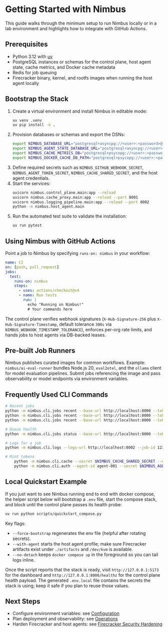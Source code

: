 # Getting Started with Nimbus

This guide walks through the minimum setup to run Nimbus locally or in a lab environment and highlights how to integrate with GitHub Actions.

## Prerequisites

- Python 3.12 with [uv](https://github.com/astral-sh/uv)
- PostgreSQL instances or schemas for the control plane, host agent state, cache metrics, and Docker cache metadata
- Redis for job queuing
- Firecracker binary, kernel, and rootfs images when running the host agent locally

## Bootstrap the Stack

1. Create a virtual environment and install Nimbus in editable mode:
   ```bash
   uv venv .venv
   uv pip install -e .
   ```
2. Provision databases or schemas and export the DSNs:
   ```bash
   export NIMBUS_DATABASE_URL="postgresql+asyncpg://<user>:<password>@db/nimbus_control"
   export NIMBUS_AGENT_STATE_DATABASE_URL="postgresql+asyncpg://<user>:<password>@db/nimbus_agent_state"
   export NIMBUS_CACHE_METRICS_DB="postgresql+psycopg://<user>:<password>@db/nimbus_cache_metrics"
   export NIMBUS_DOCKER_CACHE_DB_PATH="postgresql+psycopg://<user>:<password>@db/nimbus_docker_cache"
   ```
3. Define required secrets such as `NIMBUS_GITHUB_WEBHOOK_SECRET`, `NIMBUS_AGENT_TOKEN_SECRET`, `NIMBUS_CACHE_SHARED_SECRET`, and the host agent credentials.
4. Start the services:
   ```bash
   uvicorn nimbus.control_plane.main:app --reload
   uvicorn nimbus.cache_proxy.main:app --reload --port 8001
   uvicorn nimbus.logging_pipeline.main:app --reload --port 8002
   python -m nimbus.host_agent.main
   ```
5. Run the automated test suite to validate the installation:
   ```bash
   uv run pytest
   ```

## Using Nimbus with GitHub Actions

Point a job to Nimbus by specifying `runs-on: nimbus` in your workflow:

```yaml
name: CI
on: [push, pull_request]
jobs:
  test:
    runs-on: nimbus
    steps:
      - uses: actions/checkout@v4
      - name: Run tests
        run: |
          echo "Running on Nimbus!"
          # Your commands here
```

The control plane verifies webhook signatures (`X-Hub-Signature-256` plus `X-Hub-Signature-Timestamp`, default tolerance `300s` via `NIMBUS_WEBHOOK_TIMESTAMP_TOLERANCE`), enforces per-org rate limits, and hands jobs to host agents via DB-backed leases.

## Pre-built Job Runners

Nimbus publishes curated images for common workflows. Example: `nimbus/ai-eval-runner` bundles Node.js 20, `eval2otel`, and the `ollama` client for model evaluation pipelines. Submit jobs referencing the image and pass observability or model endpoints via environment variables.

## Frequently Used CLI Commands

```bash
# Recent jobs
python -m nimbus.cli.jobs recent --base-url http://localhost:8000 --token $NIMBUS_JWT_SECRET --limit 10
python -m nimbus.cli.jobs recent --base-url http://localhost:8000 --token $NIMBUS_JWT_SECRET --status running
python -m nimbus.cli.jobs recent --base-url http://localhost:8000 --token $NIMBUS_JWT_SECRET --label gpu

# Queue health
python -m nimbus.cli.jobs status --base-url http://localhost:8000 --token $NIMBUS_JWT_SECRET

# Logs for a job
python -m nimbus.cli.logs --logs-url http://localhost:8002 --job-id 12345 --limit 50

# Mint tokens
    python -m nimbus.cli.cache --secret $NIMBUS_CACHE_SHARED_SECRET --org-id 123 --ttl 3600
    python -m nimbus.cli.auth --agent-id agent-001 --secret $NIMBUS_AGENT_TOKEN_SECRET --ttl 3600
```

## Local Quickstart Example

If you just want to see Nimbus running end to end with docker compose, the helper script below will bootstrap a `.env` file, start the compose stack, and block until the control plane passes its health probe:

```bash
uv run python scripts/quickstart_compose.py
```

Key flags:

- `--force-bootstrap` regenerates the env file (helpful after rotating secrets).
- `--with-agent` starts the host agent profile; make sure Firecracker artifacts exist under `./artifacts` and `/dev/kvm` is available.
- `--no-detach` keeps `docker compose up` in the foreground so you can tail logs inline.

Once the script reports that the stack is ready, visit `http://127.0.0.1:5173` for the dashboard and `http://127.0.0.1:8000/healthz` for the control plane health payload. The generated `.env.local` file contains the secrets the stack is using; keep it safe if you plan to reuse those values.

## Next Steps

- Configure environment variables: see [Configuration](./configuration.md)
- Plan deployment and observability: see [Operations](./operations.md)
- Harden Firecracker and host agents: see [Firecracker Security Hardening](./FIRECRACKER_SECURITY.md)
